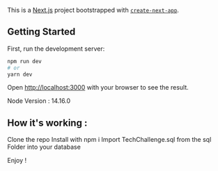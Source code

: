 This is a [Next.js](https://nextjs.org/) project bootstrapped with [`create-next-app`](https://github.com/vercel/next.js/tree/canary/packages/create-next-app).

## Getting Started

First, run the development server:

```bash
npm run dev
# or
yarn dev
```

Open [http://localhost:3000](http://localhost:3000) with your browser to see the result.

Node Version : 14.16.0

## How it's working :

Clone the repo
Install with npm i
Import TechChallenge.sql from the sql Folder into your database

Enjoy !
